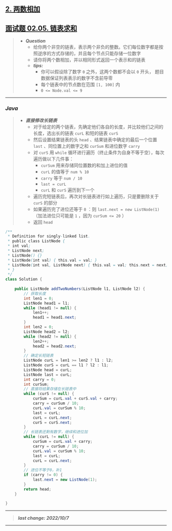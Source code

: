 ## [2. 两数相加](https://leetcode.cn/problems/add-two-numbers/)
## [面试题 02.05. 链表求和](https://leetcode.cn/problems/sum-lists-lcci/)

> - ***Question***
>   - 给你两个非空的链表，表示两个非负的整数。它们每位数字都是按照逆序的方式存储的，并且每个节点只能存储一位数字
>   - 请你将两个数相加，并以相同形式返回一个表示和的链表
>   - ***tips:***
>     - 你可以假设除了数字 `0` 之外，这两个数都不会以 `0` 开头， 题目数据保证列表表示的数字不含前导零
>     - 每个链表中的节点数在范围 `[1, 100]` 内
>     - `0 <= Node.val <= 9`

---

### *Java*

> - ***直接修改长链表***
>   - 对于给定的两个链表，先确定他们各自的长度，并比较他们之间的长度，选出长的链表 `curL` 和短的链表 `curS`
>   - 然后设置结果链表的头 `head` 、结果链表中确定的最后一个位置 `last` 、同位置上的数字之和 `curSum` 和进位数字 `carry`
>   - 对 `curS` 用 `while` 循环进行遍历（终止条件为自身不等于空），每次遍历做以下几件事：
>     - `curSum` 用来存储同位置数的和加上进位的值
>     - `curL` 的值等于 `num % 10`
>     - `carry` 等于 `num / 10`
>     - `last = curL`
>     - `curL` 和 `curS` 遍历到下一个
>   - 遍历完短链表后，再次对长链表进行如上遍历，只是要删除关于 `curS` 的部分
>   - 如果遍历完了进位还等于 `0` ：则 `last.next = new ListNode(1)` （加法进位只可能是 `1` ，因为 `curSum <= 20` ）
>   - 返回 `head` 

```Java
/**
 * Definition for singly-linked list.
 * public class ListNode {
 * int val;
 * ListNode next;
 * ListNode() {}
 * ListNode(int val) { this.val = val; }
 * ListNode(int val, ListNode next) { this.val = val; this.next = next; }
 * }
 */
class Solution {
    
    public ListNode addTwoNumbers(ListNode l1, ListNode l2) {
        // 获取长度
        int len1 = 0;
        ListNode head1 = l1;
        while (head1 != null) {
            len1++;
            head1 = head1.next;
        }
        int len2 = 0;
        ListNode head2 = l2;
        while (head2 != null) {
            len2++;
            head2 = head2.next;
        }
        // 确定长短链表
        ListNode curL = len1 >= len2 ? l1 : l2;
        ListNode curS = curL == l1 ? l2 : l1;
        ListNode head = curL;
        ListNode last = curL;
        int carry = 0;
        int curSum;
        // 直接将结果存储在长链表中
        while (curS != null) {
            curSum = curL.val + curS.val + carry;
            carry = curSum / 10;
            curL.val = curSum % 10;
            last = curL;
            curL = curL.next;
            curS = curS.next;
        }
        // 长链表还剩有数字，继续和进位加
        while (curL != null) {
            curSum = curL.val + carry;
            carry = curSum / 10;
            curL.val = curSum % 10;
            last = curL;
            curL = curL.next;
        }
        // 进位不等于0，补1
        if (carry != 0) {
            last.next = new ListNode(1);
        }
        return head;
    }
    
}
```

---

> ***last change: 2022/10/7***

---
